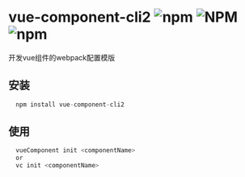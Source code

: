 # vue-component-cli2  ![npm](https://img.shields.io/npm/v/vue-component-cli2.svg) ![NPM](https://img.shields.io/npm/l/vue-component-cli2.svg) ![npm](https://img.shields.io/npm/dm/vue-component-cli2.svg)
开发vue组件的webpack配置模版

## 安装
```javascript
  npm install vue-component-cli2
```
## 使用
```javascript
  vueComponent init <componentName>  
  or
  vc init <componentName>
```

